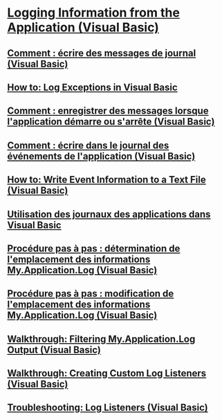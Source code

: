 # [Logging Information from the Application (Visual Basic)](logging-information-from-the-application.md)
## [Comment : écrire des messages de journal (Visual Basic)](how-to-write-log-messages.md)
## [How to: Log Exceptions in Visual Basic](how-to-log-exceptions.md)
## [Comment : enregistrer des messages lorsque l'application démarre ou s'arrête (Visual Basic)](how-to-log-messages-when-the-application-starts-or-shuts-down.md)
## [Comment : écrire dans le journal des événements de l'application (Visual Basic)](how-to-write-to-an-application-event-log.md)
## [How to: Write Event Information to a Text File (Visual Basic)](how-to-write-event-information-to-a-text-file.md)
## [Utilisation des journaux des applications dans Visual Basic](working-with-application-logs.md)
## [Procédure pas à pas : détermination de l'emplacement des informations My.Application.Log (Visual Basic)](walkthrough-determining-where-my-application-log-writes-information.md)
## [Procédure pas à pas : modification de l'emplacement des informations My.Application.Log (Visual Basic)](walkthrough-changing-where-my-application-log-writes-information.md)
## [Walkthrough: Filtering My.Application.Log Output (Visual Basic)](walkthrough-filtering-my-application-log-output.md)
## [Walkthrough: Creating Custom Log Listeners (Visual Basic)](walkthrough-creating-custom-log-listeners.md)
## [Troubleshooting: Log Listeners (Visual Basic)](troubleshooting-log-listeners.md)

